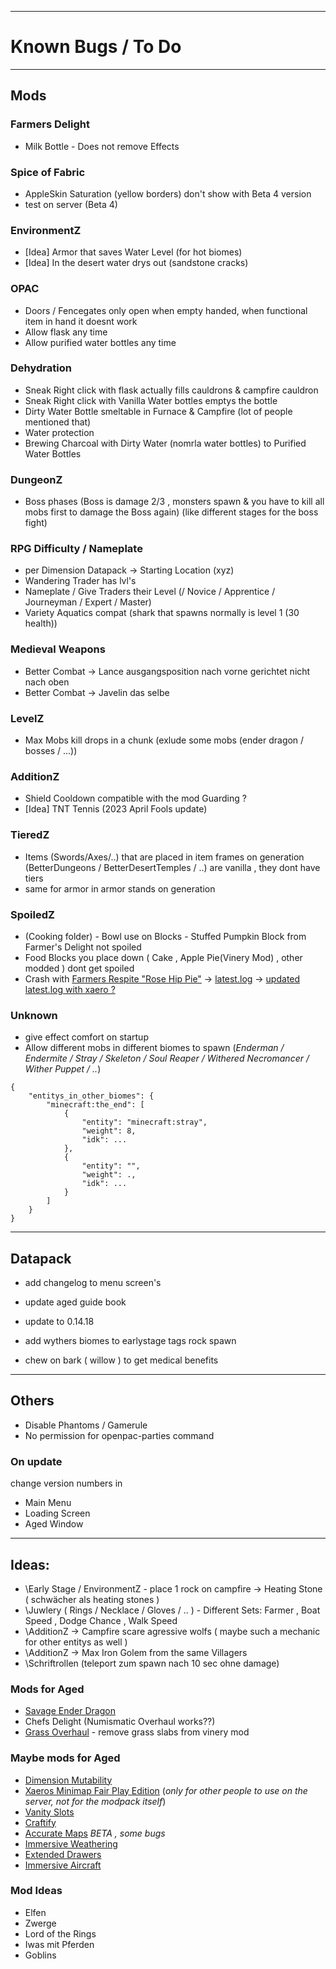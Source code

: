 *****
# Known Bugs / To Do
*****
## Mods

### Farmers Delight
- Milk Bottle - Does not remove Effects

### Spice of Fabric
- AppleSkin Saturation (yellow borders) don't show with Beta 4 version
- test on server (Beta 4)

### EnvironmentZ
- [Idea] Armor that saves Water Level \(for hot biomes)
- [Idea] In the desert water drys out \(sandstone cracks)

### OPAC
- Doors / Fencegates only open when empty handed, when functional item in hand it doesnt work
- Allow flask any time
- Allow purified water bottles any time

### Dehydration
- Sneak Right click with flask actually fills cauldrons & campfire cauldron
- Sneak Right click with Vanilla Water bottles emptys the bottle
- Dirty Water Bottle smeltable in Furnace & Campfire (lot of people mentioned that)
- Water protection 
- Brewing Charcoal with Dirty Water (nomrla water bottles) to Purified Water Bottles

### DungeonZ
- Boss phases (Boss is damage 2/3 , monsters spawn & you have to kill all mobs first to damage the Boss again) (like different stages for the boss fight)

### RPG Difficulty / Nameplate
- per Dimension Datapack -> Starting Location (xyz) 
- Wandering Trader has lvl's
- Nameplate / Give Traders their Level (/ Novice / Apprentice / Journeyman / Expert / Master)
- Variety Aquatics compat (shark that spawns normally is level 1 (30 health))

### Medieval Weapons
- Better Combat -> Lance ausgangsposition nach vorne gerichtet nicht nach oben
- Better Combat -> Javelin das selbe

### LevelZ
- Max Mobs kill drops in a chunk (exlude some mobs (ender dragon / bosses / ...))

### AdditionZ
- Shield Cooldown compatible with the mod Guarding ?
- [Idea] TNT Tennis (2023 April Fools update)

### TieredZ
- Items (Swords/Axes/..) that are placed in item frames on generation (BetterDungeons / BetterDesertTemples / ..) are vanilla , they dont have tiers
- same for armor in armor stands on generation

### SpoiledZ
- \(Cooking folder) - Bowl use on Blocks - Stuffed Pumpkin Block from Farmer's Delight not spoiled
- Food Blocks you place down ( Cake , Apple Pie(Vinery Mod) , other modded ) dont get spoiled
- Crash with [Farmers Respite "Rose Hip Pie"](https://beta.curseforge.com/minecraft/mc-mods/farmers-respite-fabric) -> [latest.log](https://gist.github.com/SpigotDE/1d055f0e746194d5c284b9ef9bd99ef7) -> [updated latest.log with xaero ?](https://gist.github.com/SpigotDE/67ff7c6e4791a89cce6aa7342dce8d23)

### Unknown
- give effect comfort on startup
- Allow different mobs in different biomes to spawn \(*Enderman / Endermite / Stray / Skeleton / Soul Reaper / Withered Necromancer / Wither Puppet / ..*)

```
{
    "entitys_in_other_biomes": {
        "minecraft:the_end": [
            {
                "entity": "minecraft:stray",
                "weight": 8,
                "idk": ...
            },
            {
                "entity": "",
                "weight": .,
                "idk": ...
            }
        ]
    }
}
```
*****
## Datapack

- add changelog to menu screen's

- update aged guide book

- update to 0.14.18

- add wythers biomes to earlystage tags rock spawn

- chew on bark ( willow ) to get medical benefits

*****
## Others

- Disable Phantoms / Gamerule
- No permission for openpac-parties command

### On update

change version numbers in
- Main Menu
- Loading Screen
- Aged Window

*****
## Ideas:

- \Early Stage / EnvironmentZ - place 1 rock on campfire -> Heating Stone ( schwächer als heating stones )
- \Juwlery ( Rings / Necklace / Gloves / .. ) - Different Sets: Farmer , Boat Speed , Dodge Chance , Walk Speed
- \AdditionZ -> Campfire scare agressive wolfs ( maybe such a mechanic for other entitys as well )
- \AdditionZ -> Max Iron Golem from the same Villagers
- \Schriftrollen (teleport zum spawn nach 10 sec ohne damage)

### Mods for Aged

- [Savage Ender Dragon](https://beta.curseforge.com/minecraft/mc-mods/savage-ender-dragon)
- Chefs Delight \(Numismatic Overhaul works??)
- [Grass Overhaul](https://www.curseforge.com/minecraft/mc-mods/grass-overhaul) - remove grass slabs from vinery mod

### Maybe mods for Aged
- [Dimension Mutability](https://beta.curseforge.com/minecraft/mc-mods/dimension-mutability)
- [Xaeros Minimap Fair Play Edition](https://beta.curseforge.com/minecraft/mc-mods/xaeros-minimap-fair-play-edition) (*only for other people to use on the server, not for the modpack itself*)
- [Vanity Slots](https://beta.curseforge.com/minecraft/mc-mods/vanityslots)
- [Craftify](https://www.curseforge.com/minecraft/mc-mods/craftify)
- [Accurate Maps](https://www.curseforge.com/minecraft/mc-mods/accurate-maps) *BETA , some bugs*
- [Immersive Weathering](https://www.curseforge.com/minecraft/mc-mods/immersive-weathering-fabric)
- [Extended Drawers](https://beta.curseforge.com/minecraft/mc-mods/extended-drawers)
- [Immersive Aircraft](https://beta.curseforge.com/minecraft/mc-mods/immersive-aircraft)

### Mod Ideas

- Elfen
- Zwerge
- Lord of the Rings
- Iwas mit Pferden
- Goblins

